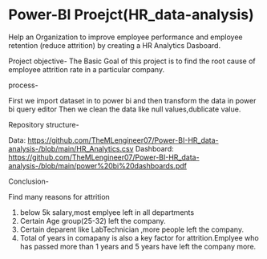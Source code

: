 # Power-BI Proejct(HR_data-analysis)
Help an Organization to improve employee performance and employee retention (reduce attrition) by creating  a HR Analytics Dasboard.

Project objective-
The Basic Goal of this project is to find the root cause of employee attrition rate in a particular company.

process-

First we import dataset in to power bi and then transform the data in power bi query editor
Then we clean the data like null values,dublicate value.

Repository structure-

Data: https://github.com/TheMLengineer07/Power-BI-HR_data-analysis-/blob/main/HR_Analytics.csv
Dashboard: https://github.com/TheMLengineer07/Power-BI-HR_data-analysis-/blob/main/power%20bi%20dashboards.pdf

Conclusion-

Find many reasons for attrition
1) below 5k salary,most emplyee left in all departments
2) Certain Age group(25-32) left the company.
3) Certain deparent like LabTechnician ,more people left the company.
4) Total of years in comapany is also a key factor for attrition.Emplyee who has passed more than 1 years and 5 years have left the company more.
